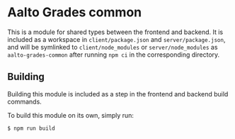 <!--
SPDX-FileCopyrightText: 2023 The Aalto Grades Developers

SPDX-License-Identifier: MIT
-->

# Aalto Grades common

This is a module for shared types between the frontend and backend. It is
included as a workspace in `client/package.json` and `server/package.json`, and
will be symlinked to `client/node_modules` or `server/node_modules` as
`aalto-grades-common` after running `npm ci` in the corresponding directory.

## Building

Building this module is included as a step in the frontend and backend build
commands.

To build this module on its own, simply run:
```
$ npm run build
```
